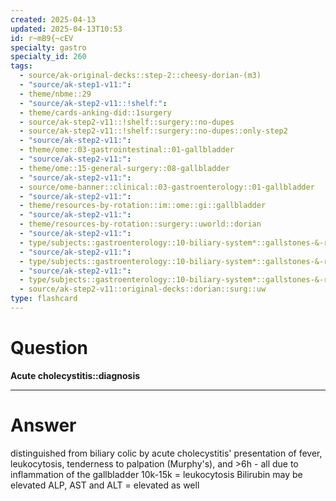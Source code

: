 ```yaml
---
created: 2025-04-13
updated: 2025-04-13T10:53
id: r~mB9{~cEV
specialty: gastro
specialty_id: 260
tags:
  - source/ak-original-decks::step-2::cheesy-dorian-(m3)
  - "source/ak-step1-v11:": 
  - theme/nbme::29
  - "source/ak-step2-v11::!shelf:": 
  - theme/cards-anking-did::1surgery
  - source/ak-step2-v11::!shelf::surgery::no-dupes
  - source/ak-step2-v11::!shelf::surgery::no-dupes::only-step2
  - "source/ak-step2-v11:": 
  - theme/ome::03-gastrointestinal::01-gallbladder
  - "source/ak-step2-v11:": 
  - theme/ome::15-general-surgery::08-gallbladder
  - "source/ak-step2-v11:": 
  - source/ome-banner::clinical::03-gastroenterology::01-gallbladder
  - "source/ak-step2-v11:": 
  - theme/resources-by-rotation::im::ome::gi::gallbladder
  - "source/ak-step2-v11:": 
  - theme/resources-by-rotation::surgery::uworld::dorian
  - "source/ak-step2-v11:": 
  - type/subjects::gastroenterology::10-biliary-system*::gallstones-&-related-disorders::cholecystitis
  - "source/ak-step2-v11:": 
  - type/subjects::gastroenterology::10-biliary-system*::gallstones-&-related-disorders::cholecystitis::acute-cholecystitis
  - "source/ak-step2-v11:": 
  - type/subjects::gastroenterology::10-biliary-system*::gallstones-&-related-disorders::cholecystitis::acute-cholecystitis::pathophysiology
  - source/ak-step2-v11::original-decks::dorian::surg::uw
type: flashcard
---
```


# Question
**Acute cholecystitis::diagnosis**

---

# Answer
distinguished from biliary colic by acute cholecystitis' presentation of fever, leukocytosis, tenderness to palpation (Murphy's), and >6h - all due to inflammation of the gallbladder    10k-15k = leukocytosis Bilirubin may be elevated ALP, AST and ALT = elevated as well